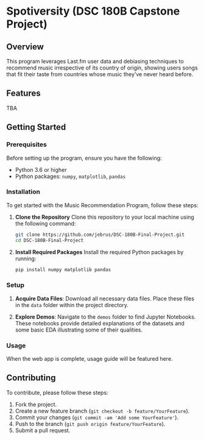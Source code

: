 # Spotiversity (DSC 180B Capstone Project)

## Overview
This program leverages Last.fm user data and debiasing techniques to recommend music irrespective of its country of origin, showing users songs that fit their taste from countries whose music they've never heard before.

## Features
TBA

## Getting Started

### Prerequisites
Before setting up the program, ensure you have the following:
- Python 3.6 or higher
- Python packages: `numpy`, `matplotlib`, `pandas`

### Installation
To get started with the Music Recommendation Program, follow these steps:

1. **Clone the Repository**
   Clone this repository to your local machine using the following command:
   ```bash
   git clone https://github.com/jebrus/DSC-180B-Final-Project.git
   cd DSC-180B-Final-Project
   ```

2. **Install Required Packages**
   Install the required Python packages by running:
   ```bash
   pip install numpy matplotlib pandas
   ```

### Setup

1. **Acquire Data Files**:
   Download all necessary data files. Place these files in the `data` folder within the project directory.

2. **Explore Demos**:
   Navigate to the `demos` folder to find Jupyter Notebooks. These notebooks provide detailed explanations of the datasets and some basic EDA illustrating some of their qualities.

### Usage
When the web app is complete, usage guide will be featured here.

## Contributing
To contribute, please follow these steps:

1. Fork the project.
2. Create a new feature branch (`git checkout -b feature/YourFeature`).
3. Commit your changes (`git commit -am 'Add some YourFeature'`).
4. Push to the branch (`git push origin feature/YourFeature`).
5. Submit a pull request.
